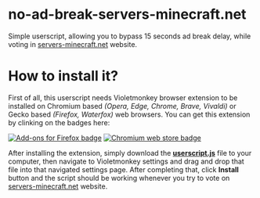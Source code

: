 # no-ad-break-servers-minecraft.net
Simple userscript, allowing you to bypass 15 seconds ad break delay, while voting in [servers-minecraft.net](https://servers-minecraft.net) website.

# How to install it?
First of all, this userscript needs Violetmonkey browser extension to be installed on Chromium based *(Opera, Edge, Chrome, Brave, Vivaldi)* or Gecko based *(Firefox, Waterfox)* web browsers. You can get this extension by clinking on the badges here:



[![Add-ons for Firefox badge](https://extensionworkshop.com/assets/img/documentation/publish/get-the-addon-129x45px.8041c789.png)](https://addons.mozilla.org/en-US/firefox/addon/violentmonkey/)
[![Chromium web store badge](https://storage.googleapis.com/web-dev-uploads/image/WlD8wC6g8khYWPJUsQceQkhXSlv1/tbyBjqi7Zu733AAKA5n4.png)](https://chromewebstore.google.com/detail/violentmonkey/jinjaccalgkegednnccohejagnlnfdag)


After installing the extension, simply download the **[userscript.js](https://raw.githubusercontent.com/Dovias/no-ad-break-servers-minecraft.net/main/userscript.js)** file to your computer, then navigate to Violetmonkey settings and drag and drop that file into that navigated settings page. After completing that, click **Install** button and the script should be working whenever you try to vote on [servers-minecraft.net](https://servers-minecraft.net) website.
